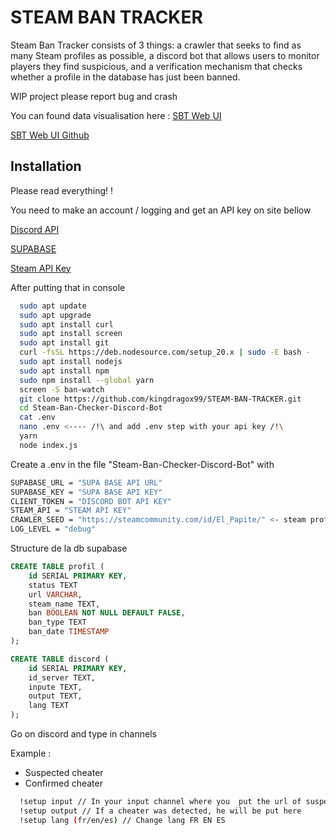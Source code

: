 ﻿# STEAM BAN TRACKER

Steam Ban Tracker consists of 3 things: a crawler that seeks to find as many Steam profiles as possible, a discord bot that allows users to monitor players they find suspicious, and a verification mechanism that checks whether a profile in the database has just been banned.

WIP project please report bug and crash

You can found data visualisation here : [SBT Web UI](https://steam-ban-tracker-web-ui.vercel.app/)

[SBT Web UI Github](https://github.com/kingdragox99/STEAM-BAN-TRACKER-WEB-UI)

## Installation

Please read everything! !

You need to make an account / logging and get an API key on site bellow

[Discord API](https://discord.com/developers/applications)

[SUPABASE](https://www.supabase.com/)

[Steam API Key](https://steamcommunity.com/dev/apikey)

After putting that in console

```bash
  sudo apt update
  sudo apt upgrade
  sudo apt install curl
  sudo apt install screen
  sudo apt install git
  curl -fsSL https://deb.nodesource.com/setup_20.x | sudo -E bash -
  sudo apt install nodejs
  sudo apt install npm
  sudo npm install --global yarn
  screen -S ban-watch
  git clone https://github.com/kingdragox99/STEAM-BAN-TRACKER.git
  cd Steam-Ban-Checker-Discord-Bot
  cat .env
  nano .env <---- /!\ and add .env step with your api key /!\
  yarn
  node index.js
```

Create a .env in the file "Steam-Ban-Checker-Discord-Bot" with

```bash
SUPABASE_URL = "SUPA BASE API URL"
SUPABASE_KEY = "SUPA BASE API KEY"
CLIENT_TOKEN = "DISCORD BOT API KEY"
STEAM_API = "STEAM API KEY"
CRAWLER_SEED = "https://steamcommunity.com/id/El_Papite/" <- steam profile url
LOG_LEVEL = "debug"
```

Structure de la db supabase

```sql
CREATE TABLE profil (
    id SERIAL PRIMARY KEY,
    status TEXT
    url VARCHAR,
    steam_name TEXT,
    ban BOOLEAN NOT NULL DEFAULT FALSE,
    ban_type TEXT
    ban_date TIMESTAMP
);

CREATE TABLE discord (
    id SERIAL PRIMARY KEY,
    id_server TEXT,
    inpute TEXT,
    output TEXT,
    lang TEXT
);
```

Go on discord and type in channels

Example :

- Suspected cheater
- Confirmed cheater

```bash
  !setup input // In your input channel where you  put the url of suspected cheaters
  !setup output // If a cheater was detected, he will be put here
  !setup lang (fr/en/es) // Change lang FR EN ES
```

